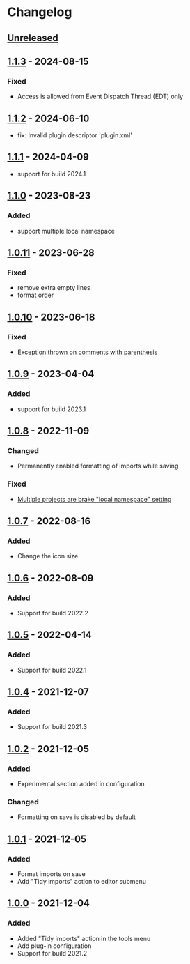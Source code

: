 # Changelog

## [Unreleased]

## [1.1.3] - 2024-08-15

### Fixed

- Access is allowed from Event Dispatch Thread (EDT) only

## [1.1.2] - 2024-06-10

- fix: Invalid plugin descriptor 'plugin.xml'

## [1.1.1] - 2024-04-09

- support for build 2024.1

## [1.1.0] - 2023-08-23

### Added

- support multiple local namespace

## [1.0.11] - 2023-06-28

### Fixed

- remove extra empty lines
- format order

## [1.0.10] - 2023-06-18

### Fixed

- [Exception thrown on comments with parenthesis](https://github.com/wendrowycz/go-imports-tidy/issues/9)

## [1.0.9] - 2023-04-04

### Added

- support for build 2023.1

## [1.0.8] - 2022-11-09

### Changed

- Permanently enabled formatting of imports while saving

### Fixed

- [Multiple projects are brake "local namespace" setting](https://github.com/wendrowycz/go-imports-tidy/issues/4)

## [1.0.7] - 2022-08-16

### Added

- Change the icon size

## [1.0.6] - 2022-08-09

### Added

- Support for build 2022.2

## [1.0.5] - 2022-04-14

### Added

- Support for build 2022.1

## [1.0.4] - 2021-12-07

### Added

- Support for build 2021.3

## [1.0.2] - 2021-12-05

### Added

- Experimental section added in configuration

### Changed

- Formatting on save is disabled by default

## [1.0.1] - 2021-12-05

### Added

- Format imports on save
- Add "Tidy imports" action to editor submenu

## [1.0.0] - 2021-12-04

### Added

- Added "Tidy imports" action in the tools menu
- Add plug-in configuration
- Support for build 2021.2

[Unreleased]: https://github.com/wendrowycz/go-imports-tidy/compare/v1.1.3...HEAD
[1.1.3]: https://github.com/wendrowycz/go-imports-tidy/compare/v1.1.2...v1.1.3
[1.1.2]: https://github.com/wendrowycz/go-imports-tidy/compare/v1.1.1...v1.1.2
[1.1.1]: https://github.com/wendrowycz/go-imports-tidy/compare/v1.1.0...v1.1.1
[1.1.0]: https://github.com/wendrowycz/go-imports-tidy/compare/v1.0.11...v1.1.0
[1.0.11]: https://github.com/wendrowycz/go-imports-tidy/compare/v1.0.10...v1.0.11
[1.0.10]: https://github.com/wendrowycz/go-imports-tidy/compare/v1.0.9...v1.0.10
[1.0.9]: https://github.com/wendrowycz/go-imports-tidy/compare/v1.0.8...v1.0.9
[1.0.8]: https://github.com/wendrowycz/go-imports-tidy/compare/v1.0.7...v1.0.8
[1.0.7]: https://github.com/wendrowycz/go-imports-tidy/compare/v1.0.6...v1.0.7
[1.0.6]: https://github.com/wendrowycz/go-imports-tidy/compare/v1.0.5...v1.0.6
[1.0.5]: https://github.com/wendrowycz/go-imports-tidy/compare/v1.0.4...v1.0.5
[1.0.4]: https://github.com/wendrowycz/go-imports-tidy/compare/v1.0.2...v1.0.4
[1.0.2]: https://github.com/wendrowycz/go-imports-tidy/compare/v1.0.1...v1.0.2
[1.0.1]: https://github.com/wendrowycz/go-imports-tidy/compare/v1.0.0...v1.0.1
[1.0.0]: https://github.com/wendrowycz/go-imports-tidy/commits/v1.0.0
[//]: #
